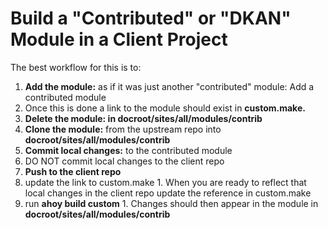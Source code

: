 # Build a "Contributed" or "DKAN" Module in a Client Project
The best workflow for this is to:

1. **Add the module:** as if it was just another "contributed" module: Add a contributed module
  1. Once this is done a link to the module should exist in **custom.make.**
2. **Delete the module: in docroot/sites/all/modules/contrib**
3. **Clone the module:** from the upstream repo into **docroot/sites/all/modules/contrib**
4. **Commit local changes:** to the contributed module
  1. DO NOT commit local changes to the client repo
5. **Push to the client repo**
  1. update the link to custom.make
    1. When you are ready to reflect that local changes in the client repo update the reference in custom.make
  2. run **ahoy build custom**
    1. Changes should then appear in the module in **docroot/sites/all/modules/contrib**
